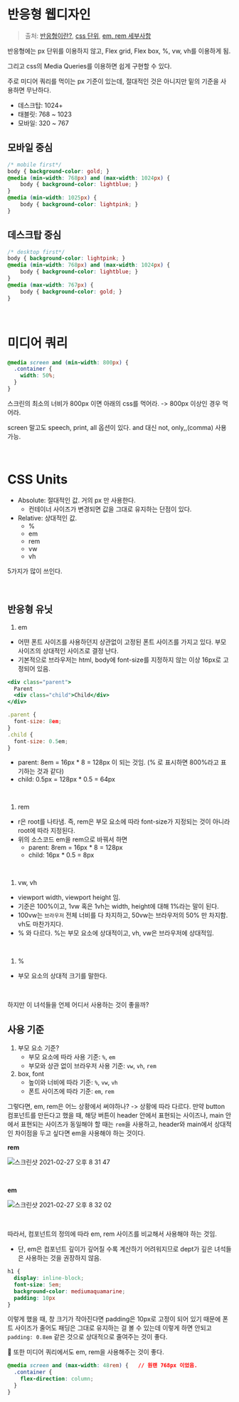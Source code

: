 # 반응형 웹디자인

> 출처: [반응형이란?](https://youtu.be/8-uJ_4136uI), [css 단위](https://www.youtube.com/watch?v=7Z3t1OWOpHo), [em, rem 세부사항](https://www.youtube.com/watch?v=xWMKz9NCD0k&feature=youtu.be)

반응형에는 px 단위를 이용하지 않고, Flex grid, Flex box, %, vw, vh를 이용하게 됨.

그리고 css의 Media Queries를 이용하면 쉽게 구현할 수 있다.

주로 미디어 쿼리를 먹이는 px 기준이 있는데, 절대적인 것은 아니지만 밑의 기준을 사용하면 무난하다.

- 데스크탑: 1024+
- 태블릿: 768 ~ 1023
- 모바일: 320 ~ 767

## 모바일 중심

```css
/* mobile first*/
body { background-color: gold; }
@media (min-width: 768px) and (max-width: 1024px) {
	body { background-color: lightblue; }
}
@media (min-width: 1025px) {
	body { background-color: lightpink; }
}
```

## 데스크탑 중심

```css
/* desktop first*/
body { background-color: lightpink; }
@media (min-width: 768px) and (max-width: 1024px) {
	body { background-color: lightblue; }
}
@media (max-width: 767px) {
	body { background-color: gold; }
}
```

<br/>

# 미디어 쿼리

```css
@media screen and (min-width: 800px) {
  .container {
    width: 50%;
  }
}
```

스크린의 최소의 너비가 800px 이면 아래의 css를 먹어라. -> 800px 이상인 경우 먹어라.

screen 말고도 speech, print, all 옵션이 있다. and 대신 not, only,,(comma) 사용가능.

<br/>

# CSS Units

- Absolute: 절대적인 값. 거의 px 만 사용한다.
  - 컨테이너 사이즈가 변경되면 값을 그대로 유지하는 단점이 있다.
- Relative: 상대적인 값.
  - %
  - em
  - rem
  - vw
  - vh

5가지가 많이 쓰인다.

<br/>

## 반응형 유닛

1. em

- 어떤 폰트 사이즈를 사용하던지 상관없이 고정된 폰트 사이즈를 가지고 있다. 부모 사이즈의 상대적인 사이즈로 결정 난다.
- 기본적으로 브라우저는 html, body에 font-size를 지정하지 않는 이상 16px로 고정되어 있음.

```jsx
<div class="parent">
  Parent
  <div class="child">Child</div>
</div>

.parent {
  font-size: 8em;
}
.child {
  font-size: 0.5em;
}
```

- parent: 8em = 16px * 8 = 128px 이 되는 것임. (% 로 표시하면 800%라고 표기하는 것과 같다)
- child: 0.5px = 128px * 0.5 = 64px

<br/>

1. rem

- r은 root를 나타냄. 즉, rem은 부모 요소에 따라 font-size가 지정되는 것이 아니라 root에 따라 지정된다.
- 위의 소스코드 em을 rem으로 바꿔서 하면
  - parent: 8rem = 16px * 8 = 128px
  - child: 16px * 0.5 = 8px

<br/>

1. vw, vh

- viewport width, viewport height 임.
- 기준은 100%이고, 1vw 혹은 1vh는 width, height에 대해 1%라는 말이 된다.
- 100vw는 `브라우저` 전체 너비를 다 차지하고, 50vw는 브라우저의 50% 만 차지함. vh도 마찬가지다.
- % 와 다르다. %는 부모 요소에 상대적이고, vh, vw은 브라우저에 상대적임.

<br/>

1. %

- 부모 요소의 상대적 크기를 말한다.

<br/>

하지만 이 녀석들을 언제 어디서 사용하는 것이 좋을까?

## 사용 기준

1. 부모 요소 기준?
   - 부모 요소에 따라 사용 기준: `%`, `em`
   - 부모와 상관 없이 브라우저 사용 기준: `vw`, `vh`, `rem`
2. box, font
   - 높이와 너비에 따라 기준: `%`, `vw`, `vh`
   - 폰트 사이즈에 따라 기준: `em`, `rem`

그렇다면, em, rem은 어느 상황에서 써야하나? -> 상황에 따라 다르다. 만약 button 컴포넌트를 만든다고 했을 때, 해당 버튼이 header 안에서 표현되는 사이즈나, main 안에서 표현되는 사이즈가 동일해야 할 때는 `rem`을 사용하고, header와 main에서 상대적인 차이점을 두고 싶다면 em을 사용해야 하는 것이다.

**rem**

![스크린샷 2021-02-27 오후 8 31 47](https://user-images.githubusercontent.com/59427983/109385980-ea3f1980-793a-11eb-9668-de9e9d127f73.png)

<br/>

**em**

![스크린샷 2021-02-27 오후 8 32 02](https://user-images.githubusercontent.com/59427983/109385993-004cda00-793b-11eb-98fe-d635af4c8e1d.png)

<br/>

따라서, 컴포넌트의 정의에 따라 em, rem 사이즈를 비교해서 사용해야 하는 것임.

- 단, em은 컴포넌트 깊이가 깊어질 수록 계산하기 어려워지므로 dept가 깊은 녀석들은 사용하는 것을 권장하지 않음.

```css
h1 {
  display: inline-block;
  font-size: 5em;
  background-color: mediumaquamarine;
  padding: 10px
}
```

이렇게 했을 때, 창 크기가 작아진다면 padding은 10px로 고정이 되어 있기 때문에 폰트 사이즈가 줄어도 패딩은 그대로 유지하는 걸 볼 수 있는데 이렇게 하면 안되고 `padding: 0.8em` 같은 것으로 상대적으로 줄여주는 것이 좋다.

📌 또한 미디어 쿼리에서도 em, rem을 사용해주는 것이 좋다.

```css
@media screen and (max-width: 48rem) {   // 원랜 768px 이었음.
  .container {
    flex-direction: column;
  }
}
```
